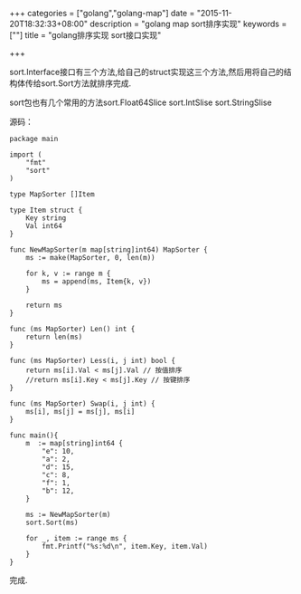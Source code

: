 +++
categories = ["golang","golang-map"]
date = "2015-11-20T18:32:33+08:00"
description = "golang map sort排序实现"
keywords = [""]
title = "golang排序实现 sort接口实现"

+++

sort.Interface接口有三个方法,给自己的struct实现这三个方法,然后用将自己的结构体传给sort.Sort方法就排序完成.  

sort包也有几个常用的方法sort.Float64Slice sort.IntSlise sort.StringSlise

源码：
```
package main

import (
    "fmt"
    "sort"
)

type MapSorter []Item

type Item struct {
    Key string
    Val int64
}

func NewMapSorter(m map[string]int64) MapSorter {
    ms := make(MapSorter, 0, len(m))

    for k, v := range m {
        ms = append(ms, Item{k, v})
    }

    return ms
}

func (ms MapSorter) Len() int {
    return len(ms)
}

func (ms MapSorter) Less(i, j int) bool {
    return ms[i].Val < ms[j].Val // 按值排序
    //return ms[i].Key < ms[j].Key // 按键排序
}

func (ms MapSorter) Swap(i, j int) {
    ms[i], ms[j] = ms[j], ms[i]
}

func main(){
    m  := map[string]int64 {
        "e": 10,
        "a": 2,
        "d": 15,
        "c": 8,
        "f": 1,
        "b": 12,
    }

    ms := NewMapSorter(m)
    sort.Sort(ms)

    for _, item := range ms {
        fmt.Printf("%s:%d\n", item.Key, item.Val)
    }
}
```

完成.
